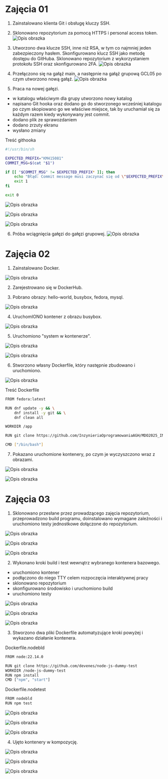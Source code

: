 # Zajęcia 01

1. Zainstalowano klienta Git i obsługę kluczy SSH.

2. Sklonowano repozytorium za pomocą HTTPS i personal access token.
![Opis obrazka](lab1_screenshots/clone_https.PNG)

3. Utworzono dwa klucze SSH, inne niż RSA, w tym co najmniej jeden zabezpieczony hasłem. Skonfigurowano klucz SSH jako metodę dostępu do GitHuba. Sklonowano repozytorium z wykorzystaniem protokołu SSH oraz skonfigurowano 2FA.
![Opis obrazka](lab1_screenshots/clone_ssh.PNG)

4. Przełączono się na gałąź main, a następnie na gałąź grupową GCL05 po czym utworzono nową gałąź.
![Opis obrazka](lab1_screenshots/switch_branches.PNG)

5. Praca na nowej gałęzi.
- w katalogu właściwym dla grupy utworzono nowy katalog
- napisano Git hooka oraz dodano go do stworzonego wcześniej katalogu po czym skopiowano go we właściwe miejsce, tak by uruchamiał się za każdym razem kiedy wykonywany jest commit.
- dodano plik ze sprawozdaniem
- dodano zrzuty ekranu
- wysłano zmiany

Treść githooka
```sh
#!/usr/bin/sh

EXPECTED_PREFIX="KM415081"
COMMIT_MSG=$(cat "$1")

if [[ "$COMMIT_MSG" != $EXPECTED_PREFIX* ]]; then
    echo "Błąd: Commit message musi zaczynać się od \"$EXPECTED_PREFIX\"!"
    exit 1
fi

exit 0
```
![Opis obrazka](lab1_screenshots/pwd.PNG)

![Opis obrazka](lab1_screenshots/commit-msg_location.PNG)

![Opis obrazka](lab1_screenshots/hook_check.PNG)

6. Próba wciągnięcia gałęzi do gałęzi grupowej.
![Opis obrazka](lab1_screenshots/merge.png)

# Zajęcia 02

1. Zainstalowano Docker.

![Opis obrazka](lab2_screenshots/docker_install.png)

2. Zarejestrowano się w DockerHub.

3. Pobrano obrazy: hello-world, busybox, fedora, mysql.

![Opis obrazka](lab2_screenshots/download.png)

4. UruchomIONO kontener z obrazu busybox.

![Opis obrazka](lab2_screenshots/busybox.png)

5. Uruchomiono "system w kontenerze".

![Opis obrazka](lab2_screenshots/update.png)

![Opis obrazka](lab2_screenshots/pid1.png)

6. Stworzono własny Dockerfile, który następnie zbudowano i uruchomiono.

![Opis obrazka](lab2_screenshots/docker.png)

Treść Dockerfile
```sh
FROM fedora:latest

RUN dnf update -y && \
    dnf install -y git && \
    dnf clean all

WORKDIR /app

RUN git clone https://github.com/InzynieriaOprogramowaniaAGH/MDO2025_INO.git

CMD ["/bin/bash"]
```
7. Pokazano uruchomione kontenery, po czym je wyczyszczono wraz z obrazami.

![Opis obrazka](lab2_screenshots/containers.png)

![Opis obrazka](lab2_screenshots/images.png)

# Zajęcia 03

1. Sklonowano przesłane przez prowadzącego zajęcia repozytorium, przeprowadzono build programu, doinstalowano wymagane zależności i uruchomiono testy jednostkowe dołączone do repozytorium.

![Opis obrazka](lab_3_dockerfile/1_1.png)

![Opis obrazka](lab_3_dockerfile/1_2.png)

![Opis obrazka](lab_3_dockerfile/1_3.png)

2. Wykonano kroki build i test wewnątrz wybranego kontenera bazowego.
- uruchomiono kontener
- podłączono do niego TTY celem rozpoczęcia interaktywnej pracy
- sklonowano repozytorium
- skonfigurowano środowisko i uruchomiono build
- uruchomiono testy

![Opis obrazka](lab_3_dockerfile/2_1.png)

![Opis obrazka](lab_3_dockerfile/2_2.png)

![Opis obrazka](lab_3_dockerfile/2_3.png)

3. Stworzono dwa pliki Dockerfile automatyzujące kroki powyżej i wykazano działanie kontenera.

Dockerfile.nodebld
```sh
FROM node:22.14.0

RUN git clone https://github.com/devenes/node-js-dummy-test
WORKDIR /node-js-dummy-test
RUN npm install
CMD ["npm", "start"]
```

Dockerfile.nodetest
```sh
FROM nodebld
RUN npm test
```

![Opis obrazka](lab_3_dockerfile/2_4.png)

![Opis obrazka](lab_3_dockerfile/2_5.png)

![Opis obrazka](lab_3_dockerfile/hfajksdgfhksdjaghfk.png)
   
4. Ujęto kontenery w kompozycję.
   
![Opis obrazka](lab_3_dockerfile/3_1.png)

![Opis obrazka](lab_3_dockerfile/3_2.png)

![Opis obrazka](lab_3_dockerfile/3_3.png)
